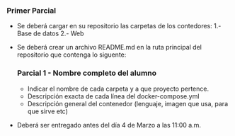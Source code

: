 ### Primer Parcial ###

- Se deberá cargar en su repositorio las carpetas de los contedores:
    1.- Base de datos
    2.- Web

- Se deberá crear un archivo README.md en la ruta principal del repositorio que contenga lo siguente:

    ### Parcial 1 - Nombre completo del alumno ###
    - Indicar el nombre de cada carpeta y a que proyecto pertence.
    - Descripción exacta de cada línea del docker-compose.yml
    - Descripción general del contenedor (lenguaje, imagen que usa, para que sirve etc)

- Deberá ser entregado antes del día 4 de Marzo a las 11:00 a.m.